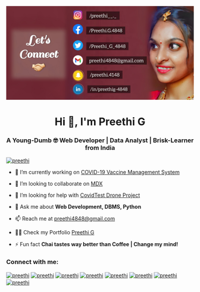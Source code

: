 <img src="https://github.com/preethi4848/preethi4848/blob/main/img.png">
<h1 align="center">Hi 👋, I'm Preethi G</h1>

<h3 align="center">A Young-Dumb 🤓 Web Developer | Data Analyst | Brisk-Learner from India </h3>

<p align="left"> <a href="https://twitter.com/Preethi_G_4848" target="blank"><img src="https://img.shields.io/twitter/follow/Preethi_G_4848?logo=twitter&style=for-the-badge" alt="preethi" /></a> </p>


- 🔭 I’m currently working on [COVID-19 Vaccine Management System](https://github.com/preethi4848/COVID-19-Vaccine-Management-System)

- 👯  I’m looking to collaborate on [MDX](https://github.com/mdx-js/mdx)

- 🤔 I’m looking for help with [CovidTest Drone Project](https://github.com/#)

- 💬 Ask me about **Web Development, DBMS, Python**

- 📫 Reach me at [preethi4848@gmail.com](mailto:preethi4848@gmail.com)

- 👨‍💻 Check my Portfolio [Preethi G](https://preethi4848.github.io/My-Porfolio/)

- ⚡ Fun fact **Chai tastes way better than Coffee | Change my mind!**

<h3 align="left">Connect with me:</h3>
<p align="left">
<a href="https://codepen.io/#" target="blank"><img align="center" src="https://cdn.jsdelivr.net/npm/simple-icons@3.0.1/icons/codepen.svg" alt="preethi" height="30" width="40" /></a>
<a href="https://dev.to/preethi_g" target="blank"><img align="center" src="https://cdn.jsdelivr.net/npm/simple-icons@3.0.1/icons/dev-dot-to.svg" alt="preethi" height="30" width="40" /></a>
<a href="
https://twitter.com/Preethi_G_4848?s=09" target="blank"><img align="center" src="https://cdn.jsdelivr.net/npm/simple-icons@3.0.1/icons/twitter.svg" alt="preethi" height="30" width="40" /></a>
<a href="https://www.linkedin.com/in/preethig-4848" target="blank"><img align="center" src="https://cdn.jsdelivr.net/npm/simple-icons@3.0.1/icons/linkedin.svg" alt="preethi" height="30" width="40" /></a>
<a href="https://www.instagram.com/preethi__._/" target="blank"><img align="center" src="https://cdn.jsdelivr.net/npm/simple-icons@3.0.1/icons/instagram.svg" alt="preethi" height="30" width="40" /></a>
<a href="https://www.facebook.com/Preethi.G.4848" target="blank"><img align="center" src="https://cdn.jsdelivr.net/npm/simple-icons@3.0.1/icons/facebook.svg" alt="preethi" height="30" width="40" /></a>
<a href="https://medium.com/@preethi4848" target="blank"><img align="center" src="https://cdn.jsdelivr.net/npm/simple-icons@3.0.1/icons/medium.svg" alt="preethi" height="30" width="40" /></a>
<a href="https://t.me/PreethiG_4848" target="blank"><img align="center" src="https://cdn.jsdelivr.net/npm/simple-icons@3.0.1/icons/telegram.svg" alt="preethi" height="30" width="40" /></a>
</p>
